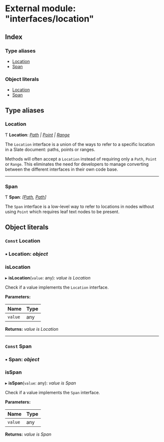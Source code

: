 
# External module: "interfaces/location"

## Index

### Type aliases

* [Location](_interfaces_location_.md#location)
* [Span](_interfaces_location_.md#span)

### Object literals

* [Location](_interfaces_location_.md#const-location)
* [Span](_interfaces_location_.md#const-span)

## Type aliases

###  Location

Ƭ **Location**: *[Path](_interfaces_path_.md#path) | [Point](../interfaces/_interfaces_point_.point.md) | [Range](../interfaces/_interfaces_range_.range.md)*

The `Location` interface is a union of the ways to refer to a specific
location in a Slate document: paths, points or ranges.

Methods will often accept a `Location` instead of requiring only a `Path`,
`Point` or `Range`. This eliminates the need for developers to manage
converting between the different interfaces in their own code base.

___

###  Span

Ƭ **Span**: *[[Path](_interfaces_path_.md#path), [Path](_interfaces_path_.md#path)]*

The `Span` interface is a low-level way to refer to locations in nodes
without using `Point` which requires leaf text nodes to be present.

## Object literals

### `Const` Location

### ▪ **Location**: *object*

###  isLocation

▸ **isLocation**(`value`: any): *value is Location*

Check if a value implements the `Location` interface.

**Parameters:**

Name | Type |
------ | ------ |
`value` | any |

**Returns:** *value is Location*

___

### `Const` Span

### ▪ **Span**: *object*

###  isSpan

▸ **isSpan**(`value`: any): *value is Span*

Check if a value implements the `Span` interface.

**Parameters:**

Name | Type |
------ | ------ |
`value` | any |

**Returns:** *value is Span*
